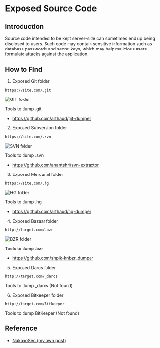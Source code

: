 # Exposed Source Code

## Introduction
Source code intended to be kept server-side can sometimes end up being disclosed to users. Such code may contain sensitive information such as database passwords and secret keys, which may help malicious users formulate attacks against the application.

## How to FInd
1. Exposed Git folder
```
https://site.com/.git
```
![GIT folder](https://1.bp.blogspot.com/-wTZOuULaqNw/XliI9jS0w3I/AAAAAAAAATA/VZxs7VL5PCY8FdnoKaEjS6AWpcjoJz4MgCLcBGAsYHQ/s1600/1.png)

Tools to dump .git
* https://github.com/arthaud/git-dumper

2. Exposed Subversion folder
```
https://site.com/.svn
```
![SVN folder](https://1.bp.blogspot.com/-5bC_EhFShgk/XliJqiw8pJI/AAAAAAAAATI/2HhrX0Ea3MwQ60Ax2tzNprNvulggPrZAACLcBGAsYHQ/s1600/1.png)

Tools to dump .svn
* https://github.com/anantshri/svn-extractor

3. Exposed Mercurial folder
```
https://site.com/.hg
```
![HG folder](https://1.bp.blogspot.com/-4FaqUeTlv4k/XliKHBOpgmI/AAAAAAAAATQ/sLdwhvSF-Jgn0WF5P-PouLp6uTeHUAOWACLcBGAsYHQ/s1600/1.png)

Tools to dump .hg
* https://github.com/arthaud/hg-dumper

4. Exposed Bazaar folder
```
http://target.com/.bzr
```
![BZR folder](https://1.bp.blogspot.com/-67WO_kL_iB8/XliKl1jggAI/AAAAAAAAATc/mWBw7igq05EdKR3JZmbXYN4LqjpBOrESgCLcBGAsYHQ/s1600/1.png)

Tools to dump .bzr
* https://github.com/shpik-kr/bzr_dumper

5. Exposed Darcs folder
```
http://target.com/_darcs
```

Tools to dump _darcs (Not found)

6. Exposed Bitkeeper folder
```
http://target.com/Bitkeeper
```

Tools to dump BitKeeper (Not found)

## Reference
* [NakanoSec (my own post)](https://www.nakanosec.com/2020/02/exposed-source-code-pada-website.html)
